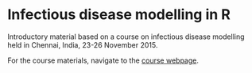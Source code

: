 # Infectious disease modelling in R

Introductory material based on a course on infectious disease modelling held in Chennai, India, 23-26 November 2015.

For the course materials, navigate to the [course webpage](http://sbfnk.github.io/modelling).
